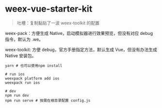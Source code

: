 # weex-vue-starter-kit

> 吐槽：复制黏贴了一波 weex-toolkit 的配置

weex-pack：方便生成 Native，启动模拟器进行效果预览，但没有对应 debug 指令，默认为 .we。

weex-toolkit: 方便 debug，官方手册指定方法，默认生成 Vue，但没有办法生成 Native 安装包。

```
yarn # 也可以使用npm install

# run ios
weexpack platform add ios
weexpack run ios

# dev
npm run dev
npm run serve # 按需在根目录配置 config.js
```